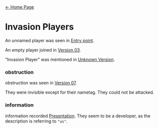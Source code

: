 [← Home Page](../README.md)

# Invasion Players
An unnamed player was seen in [Entry point](../videos/entry-point.md).

An empty player joined in [Version 03](../videos/version-03.md).

"Invasion Player" was mentioned in [Unknown Version](../videos/unknown-version.md).

### obstruction
obstruction was seen in [Version 07](../videos/version-07.md).

They were invisible except for their nametag. They could not be attacked.

### information
information recorded [Presentation](../videos/presentation.md).
They seem to be a developer, as the description is referring to `"us"`.